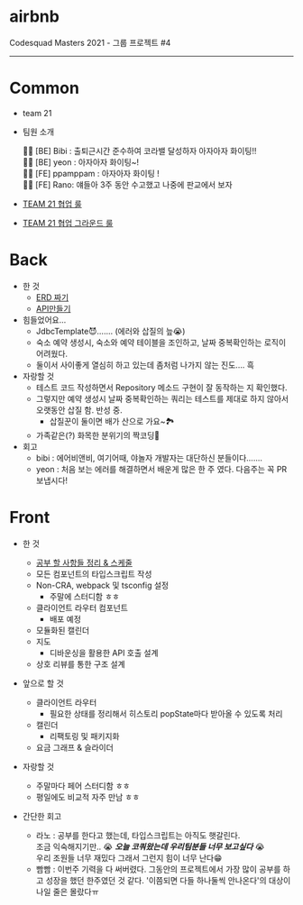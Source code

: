 # airbnb
Codesquad Masters 2021 - 그룹 프로젝트 #4

---

# Common
- team 21
- 팀원 소개

    💁‍♀️ [BE] Bibi : 출퇴근시간 준수하여 코라밸 달성하자 아자아자 화이팅!!   
    💁‍♀️ [BE] yeon : 아자아자 화이팅~!   
    💁‍♂️ [FE] ppamppam : 아자아자 화이팅 !  
    💁‍♂️ [FE] Rano: 얘들아 3주 동안 수고했고 나중에 판교에서 보자  

- [TEAM 21 협업 룰](https://github.com/bibi6666667/airbnb/wiki/TEAM-21-협업-룰)
- [TEAM 21 협업 그라운드 룰](https://github.com/bibi6666667/airbnb/wiki/TEAM-21-협업-그라운드-룰)

# Back
- 한 것
    - [ERD 짜기](https://github.com/bibi6666667/airbnb/wiki/%5BBE%5D-DB-%EC%84%A4%EA%B3%84,-ERD)
    - [API만들기](https://github.com/bibi6666667/airbnb/wiki/%5BBE%5D-API-(%EC%9E%91%EC%84%B1-%EC%A4%91..))
- 힘들었어요...
    - JdbcTemplate😈....... (에러와 삽질의 늪😭)
    - 숙소 예약 생성시, 숙소와 예약 테이블을 조인하고, 날짜 중복확인하는 로직이 어려웠다.
    - 둘이서 사이좋게 열심히 하고 있는데 좀처럼 나가지 않는 진도.... 흑
- 자랑할 것
    - 테스트 코드 작성하면서 Repository 메소드 구현이 잘 동작하는 지 확인했다.
    - 그렇지만 예약 생성시 날짜 중복확인하는 쿼리는 테스트를 제대로 하지 않아서 오랫동안 삽질 함. 반성 중. 
        - 삽질꾼이 둘이면 배가 산으로 가요~🏞
    - 가족같은(?) 화목한 분위기의 짝코딩👭
- 회고 
    - bibi : 에어비앤비, 여기어때, 야놀자 개발자는 대단하신 분들이다.......
    - yeon : 처음 보는 에러를 해결하면서 배운게 많은 한 주 였다. 다음주는 꼭 PR 보냅시다!



# Front

- 한 것
    - [공부 할 사항들 정리 & 스케줄](https://github.com/bibi6666667/airbnb/wiki/%5BFE%5D-공부-할-사항들-정리-&-스케줄)
    - 모든 컴포넌트의 타입스크립트 작성
    - Non-CRA, webpack 및 tsconfig 설정
        - 주말에 스터디함 ㅎㅎ
    - 클라이언트 라우터 컴포넌트
        - 배포 예정
    - 모듈화된 캘린더
    - 지도
        - 디바운싱을 활용한 API 호출 설계
    - 상호 리뷰를 통한 구조 설계
    
- 앞으로 할 것
    - 클라이언트 라우터
        - 필요한 상태를 정리해서 히스토리 popState마다 받아올 수 있도록 처리
    - 캘린더
        - 리팩토링 및 패키지화
    - 요금 그래프 & 슬라이더
- 자랑할 것
    - 주말마다 페어 스터디함 ㅎㅎ
    - 평일에도 비교적 자주 만남 ㅎㅎ

- 간단한 회고
    - 라노 : 공부를 한다고 했는데, 타입스크립트는 아직도 햇갈린다.   
            조금 익숙해지기만.. 😭 **_오늘 코쿼왔는데 우리팀분들 너무 보고싶다_** 😭    
            우리 조원들 너무 재밌다 그래서 그런지 힘이 너무 난다😁  
    - 빰빰 : 이번주 기력을 다 써버렸다. 그동안의 프로젝트에서 가장 많이 공부를 하고 성장을 했던 한주였던 것 같다. '이쯤되면 다들 하나둘씩 안나온다'의 대상이 나일 줄은 몰랐다ㅠ
